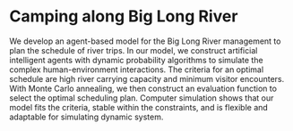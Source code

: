 Camping along Big Long River
============================
We develop an agent-based model for the Big Long River management to plan the schedule of river trips. In our model, we construct artificial intelligent agents with dynamic probability algorithms to simulate the complex human-environment interactions. The criteria for an optimal schedule are high river carrying capacity and minimum visitor encounters. With Monte Carlo annealing, we then construct an evaluation function to select the optimal scheduling plan. Computer simulation shows that our model fits the criteria, stable within the constraints, and is flexible and adaptable for simulating dynamic system. 
